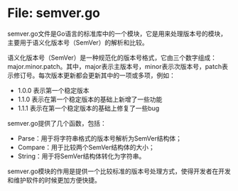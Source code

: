 # File: semver.go

semver.go文件是Go语言的标准库中的一个模块，它是用来处理版本号的模块，主要用于语义化版本号（SemVer）的解析和比较。

语义化版本号（SemVer）是一种规范化的版本号格式，它由三个数字组成：major.minor.patch。其中，major表示主版本号，minor表示次版本号，patch表示修订号。每次版本更新都会更新其中的一项或多项，例如：

- 1.0.0 表示第一个稳定版本
- 1.1.0 表示在第一个稳定版本的基础上新增了一些功能
- 1.1.1 表示在第一个稳定版本的基础上修复了一些bug

semver.go提供了几个函数，包括：

- Parse：用于将字符串格式的版本号解析为SemVer结构体；
- Compare：用于比较两个SemVer结构体的大小；
- String：用于将SemVer结构体转化为字符串。

semver.go模块的作用是提供一个比较标准的版本号处理方式，使得开发者在开发和维护软件的时候更加方便快捷。


